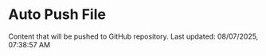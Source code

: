 # Auto Push File

Content that will be pushed to GitHub repository.
Last updated: 08/07/2025, 07:38:57 AM